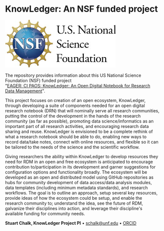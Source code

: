 # KnowLedger: An NSF funded project

![nsflogo](images/nsflogo.jpg)<br/>

The repository provides information about this US National Science Foundation (NSF) funded project<br/>
"[EAGER: CI PAOS: KnowLedger: An Open Digital Notebook for Research Data Management](https://www.nsf.gov/awardsearch/showAward?AWD_ID=2437951)".

This project focuses on creation of an open ecosystem, KnowLedger, through developing a suite of components needed for 
an open digital research notebook (DRN) that will nominally serve all research communities, putting the control of the 
development in the hands of the research community (as far as possible), promoting data science/informatics as an 
important part of all research activities, and encouraging research data sharing and reuse. KnowLedger is envisioned 
to be a complete rethink of what a research notebook should be able to do, enabling new ways to record data/take notes, 
connect with online resources, and flexible so it can be tailored to the needs of the science and the scientific workflow.

Giving researchers the ability within KnowLedger to develop resources they need for RDM in an open and free ecosystem is
anticipated to encourage contribution to/participation in its development and garner suggestions for configuration 
options and functionality broadly. The ecosystem will be developed as an open and distributed model using GitHub 
repositories as hubs for community development of data access/data analysis modules, data templates (including minimum 
metadata standards), and research workflows. The goal is to outline an approach, setup several key resources, provide 
ideas of how the ecosystem could be setup, and enable the research community to; understand the idea, see the future of 
RDM, galvanize their disciplines into action, and leverage their discipline's available funding for community needs.

**Stuart Chalk, KnowLedger Project PI** &bullet; [schalk@unf.edu](mailto:schalk@unf.edu) &bullet; [ORCID](https://orcid.org/0000-0002-0703-7776)
